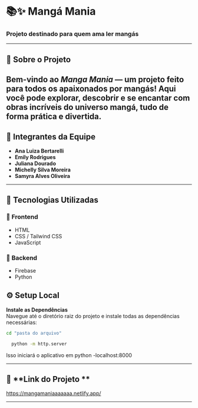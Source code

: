 # 📚✨ Mangá Mania 

### **Projeto destinado para quem ama ler mangás**

---

## 📝 **Sobre o Projeto**

Bem-vindo ao *Manga Mania* — um projeto feito para todos os apaixonados por mangás!
Aqui você pode explorar, descobrir e se encantar com obras incríveis do universo mangá, tudo de forma prática e divertida.
---

## 👥 **Integrantes da Equipe**

- **Ana Luiza Bertarelli**
- **Emily Rodrigues**
- **Juliana Dourado**
- **Michelly Silva Moreira**
- **Samyra Alves Oliveira**

---

## 🧰 **Tecnologias Utilizadas**

### 🔹 **Frontend**

- HTML
- CSS / Tailwind CSS
- JavaScript

### 🔹 **Backend**

- Firebase
- Python

## ⚙️ **Setup Local**

**Instale as Dependências**  
    Navegue até o diretório raiz do projeto e instale todas as dependências necessárias:

   ```bash
   cd "pasta do arquivo"
   ```
```bash
  python -m http.server
```

Isso iniciará o aplicativo em python -localhost:8000

---

## 📝 **Link do Projeto **

https://mangamaniaaaaaaa.netlify.app/

---
